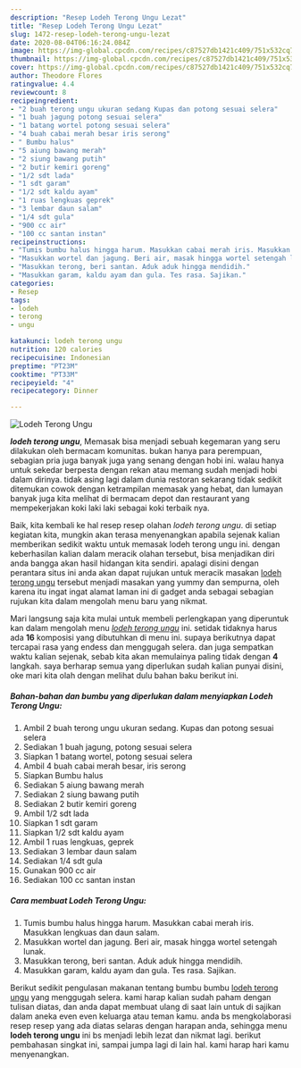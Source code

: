 ```yaml
---
description: "Resep Lodeh Terong Ungu Lezat"
title: "Resep Lodeh Terong Ungu Lezat"
slug: 1472-resep-lodeh-terong-ungu-lezat
date: 2020-08-04T06:16:24.084Z
image: https://img-global.cpcdn.com/recipes/c87527db1421c409/751x532cq70/lodeh-terong-ungu-foto-resep-utama.jpg
thumbnail: https://img-global.cpcdn.com/recipes/c87527db1421c409/751x532cq70/lodeh-terong-ungu-foto-resep-utama.jpg
cover: https://img-global.cpcdn.com/recipes/c87527db1421c409/751x532cq70/lodeh-terong-ungu-foto-resep-utama.jpg
author: Theodore Flores
ratingvalue: 4.4
reviewcount: 8
recipeingredient:
- "2 buah terong ungu ukuran sedang Kupas dan potong sesuai selera"
- "1 buah jagung potong sesuai selera"
- "1 batang wortel potong sesuai selera"
- "4 buah cabai merah besar iris serong"
- " Bumbu halus"
- "5 aiung bawang merah"
- "2 siung bawang putih"
- "2 butir kemiri goreng"
- "1/2 sdt lada"
- "1 sdt garam"
- "1/2 sdt kaldu ayam"
- "1 ruas lengkuas geprek"
- "3 lembar daun salam"
- "1/4 sdt gula"
- "900 cc air"
- "100 cc santan instan"
recipeinstructions:
- "Tumis bumbu halus hingga harum. Masukkan cabai merah iris. Masukkan lengkuas dan daun salam."
- "Masukkan wortel dan jagung. Beri air, masak hingga wortel setengah lunak."
- "Masukkan terong, beri santan. Aduk aduk hingga mendidih."
- "Masukkan garam, kaldu ayam dan gula. Tes rasa. Sajikan."
categories:
- Resep
tags:
- lodeh
- terong
- ungu

katakunci: lodeh terong ungu 
nutrition: 120 calories
recipecuisine: Indonesian
preptime: "PT23M"
cooktime: "PT33M"
recipeyield: "4"
recipecategory: Dinner

---
```



![Lodeh Terong Ungu](https://img-global.cpcdn.com/recipes/c87527db1421c409/751x532cq70/lodeh-terong-ungu-foto-resep-utama.jpg)

<b><i>lodeh terong ungu</i></b>, Memasak bisa menjadi sebuah kegemaran yang seru dilakukan oleh bermacam komunitas. bukan hanya para perempuan, sebagian pria juga banyak juga yang senang dengan hobi ini. walau hanya untuk sekedar berpesta dengan rekan atau memang sudah menjadi hobi dalam dirinya. tidak asing lagi dalam dunia restoran sekarang tidak sedikit ditemukan cowok dengan ketrampilan memasak yang hebat, dan lumayan banyak juga kita melihat di bermacam depot dan restaurant yang mempekerjakan koki laki laki sebagai koki terbaik nya.



Baik, kita kembali ke hal resep resep olahan <i>lodeh terong ungu</i>. di setiap kegiatan kita, mungkin akan terasa menyenangkan apabila sejenak kalian memberikan sedikit waktu untuk memasak lodeh terong ungu ini. dengan keberhasilan kalian dalam meracik olahan tersebut, bisa menjadikan diri anda bangga akan hasil hidangan kita sendiri. apalagi disini dengan perantara situs ini anda akan dapat rujukan untuk meracik masakan <u>lodeh terong ungu</u> tersebut menjadi masakan yang yummy dan sempurna, oleh karena itu ingat ingat alamat laman ini di gadget anda sebagai sebagian rujukan kita dalam mengolah menu baru yang nikmat.


Mari langsung saja kita mulai untuk membeli perlengkapan yang diperuntuk kan dalam mengolah menu <u><i>lodeh terong ungu</i></u> ini. setidak tidaknya harus ada <b>16</b> komposisi yang dibutuhkan di menu ini. supaya berikutnya dapat tercapai rasa yang endess dan menggugah selera. dan juga sempatkan waktu kalian sejenak, sebab kita akan memulainya paling tidak dengan <b>4</b> langkah. saya berharap semua yang diperlukan sudah kalian punyai disini, oke mari kita olah dengan melihat dulu bahan baku berikut ini.

<!--inarticleads1-->

##### Bahan-bahan dan bumbu yang diperlukan dalam menyiapkan Lodeh Terong Ungu:

1. Ambil 2 buah terong ungu ukuran sedang. Kupas dan potong sesuai selera
1. Sediakan 1 buah jagung, potong sesuai selera
1. Siapkan 1 batang wortel, potong sesuai selera
1. Ambil 4 buah cabai merah besar, iris serong
1. Siapkan  Bumbu halus
1. Sediakan 5 aiung bawang merah
1. Sediakan 2 siung bawang putih
1. Sediakan 2 butir kemiri goreng
1. Ambil 1/2 sdt lada
1. Siapkan 1 sdt garam
1. Siapkan 1/2 sdt kaldu ayam
1. Ambil 1 ruas lengkuas, geprek
1. Sediakan 3 lembar daun salam
1. Sediakan 1/4 sdt gula
1. Gunakan 900 cc air
1. Sediakan 100 cc santan instan




<!--inarticleads2-->

##### Cara membuat Lodeh Terong Ungu:

1. Tumis bumbu halus hingga harum. Masukkan cabai merah iris. Masukkan lengkuas dan daun salam.
1. Masukkan wortel dan jagung. Beri air, masak hingga wortel setengah lunak.
1. Masukkan terong, beri santan. Aduk aduk hingga mendidih.
1. Masukkan garam, kaldu ayam dan gula. Tes rasa. Sajikan.




Berikut sedikit pengulasan makanan tentang bumbu bumbu <u>lodeh terong ungu</u> yang menggugah selera. kami harap kalian sudah paham dengan tulisan diatas, dan anda dapat membuat ulang di saat lain untuk di sajikan dalam aneka even even keluarga atau teman kamu. anda bs mengkolaborasi resep resep yang ada diatas selaras dengan harapan anda, sehingga menu <b>lodeh terong ungu</b> ini bs menjadi lebih lezat dan nikmat lagi. berikut pembahasan singkat ini, sampai jumpa lagi di lain hal. kami harap hari kamu menyenangkan.
